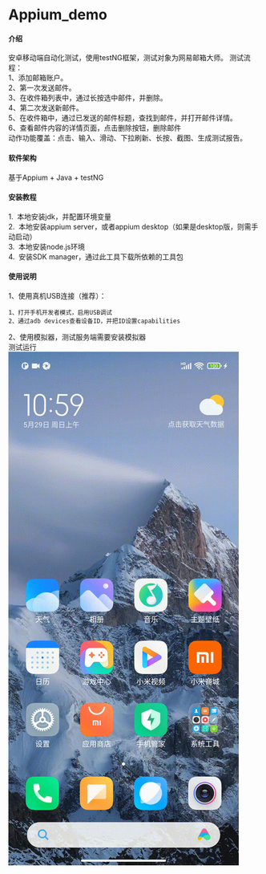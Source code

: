 # Appium_demo
#### 介绍
安卓移动端自动化测试，使用testNG框架，测试对象为网易邮箱大师。
测试流程：  
1、添加邮箱账户。  
2、第一次发送邮件。  
3、在收件箱列表中，通过长按选中邮件，并删除。  
4、第二次发送新邮件。  
5、在收件箱中，通过已发送的邮件标题，查找到邮件，并打开邮件详情。   
6、查看邮件内容的详情页面，点击删除按钮，删除邮件   
动作功能覆盖：点击、输入、滑动、下拉刷新、长按、截图、生成测试报告。

#### 软件架构
基于Appium + Java + testNG

#### 安装教程   
1.  本地安装jdk，并配置环境变量   
2.  本地安装appium server，或者appium desktop（如果是desktop版，则需手动启动）   
3.  本地安装node.js环境    
4.  安装SDK manager，通过此工具下载所依赖的工具包   

#### 使用说明
1、使用真机USB连接（推荐）： 

    1、打开手机开发者模式，启用USB调试
    2、通过adb devices查看设备ID，并把ID设置capabilities
2、使用模拟器，测试服务端需要安装模拟器   
测试运行
![输入图片说明](src/main/resources/image/appium_mail_test_fidelity.gif)
